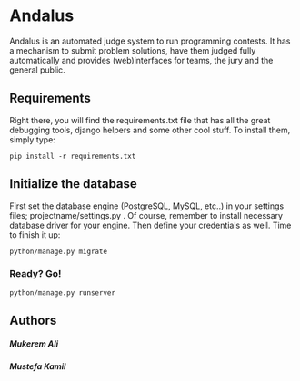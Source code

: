 
# Andalus

Andalus is an automated judge system to run programming contests. It has a mechanism to submit problem solutions, have them judged fully automatically and provides (web)interfaces for teams, the jury and the general public.


## Requirements

Right there, you will find the requirements.txt file that has all the great debugging tools, django helpers and some other cool stuff. To install them, simply type:

```
pip install -r requirements.txt
```


## Initialize the database

First set the database engine (PostgreSQL, MySQL, etc..) in your settings files; 
projectname/settings.py . Of course, remember to install necessary database driver for your engine. Then define your credentials as well. Time to finish it up:

```
python/manage.py migrate
```


### Ready? Go!


```
python/manage.py runserver
```


## Authors


##### Mukerem Ali
##### Mustefa Kamil